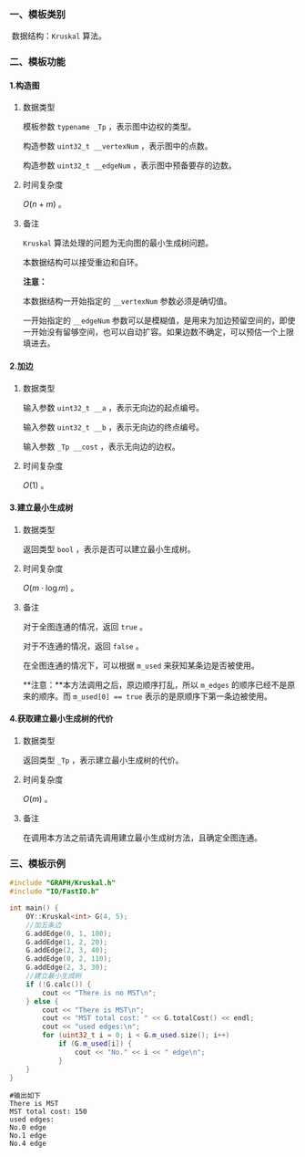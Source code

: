 ### 一、模板类别

​	数据结构：`Kruskal` 算法。

### 二、模板功能

#### 1.构造图

1. 数据类型

   模板参数 `typename _Tp` ，表示图中边权的类型。

   构造参数 `uint32_t __vertexNum`​ ，表示图中的点数。

   构造参数 `uint32_t __edgeNum` ，表示图中预备要存的边数。

2. 时间复杂度

   $O(n+m)$ 。

3. 备注

   `Kruskal` 算法处理的问题为无向图的最小生成树问题。

   本数据结构可以接受重边和自环。
   
   **注意：**

   本数据结构一开始指定的 `__vertexNum` 参数必须是确切值。
   
   一开始指定的 `__edgeNum` 参数可以是模糊值，是用来为加边预留空间的，即使一开始没有留够空间，也可以自动扩容。如果边数不确定，可以预估一个上限填进去。

#### 2.加边

1. 数据类型

   输入参数 `uint32_t __a`​ ，表示无向边的起点编号。

   输入参数 `uint32_t __b` ，表示无向边的终点编号。

   输入参数 `_Tp __cost` ，表示无向边的边权。

2. 时间复杂度

   $O(1)$ 。


#### 3.建立最小生成树

1. 数据类型

   返回类型 `bool` ，表示是否可以建立最小生成树。

2. 时间复杂度

   $O(m\cdot \log m)$ 。

3. 备注

   对于全图连通的情况，返回 `true` 。

   对于不连通的情况，返回 `false` 。

   在全图连通的情况下，可以根据 `m_used` 来获知某条边是否被使用。
   
   **注意：**本方法调用之后，原边顺序打乱，所以 `m_edges` 的顺序已经不是原来的顺序。而 `m_used[0] == true`  表示的是原顺序下第一条边被使用。

#### 4.获取建立最小生成树的代价

1. 数据类型

   返回类型 `_Tp` ，表示建立最小生成树的代价。

2. 时间复杂度

   $O(m)$ 。

3. 备注

   在调用本方法之前请先调用建立最小生成树方法，且确定全图连通。
   

### 三、模板示例

```c++
#include "GRAPH/Kruskal.h"
#include "IO/FastIO.h"

int main() {
    OY::Kruskal<int> G(4, 5);
    //加五条边
    G.addEdge(0, 1, 100);
    G.addEdge(1, 2, 20);
    G.addEdge(2, 3, 40);
    G.addEdge(0, 2, 110);
    G.addEdge(2, 3, 30);
    //建立最小生成树
    if (!G.calc()) {
        cout << "There is no MST\n";
    } else {
        cout << "There is MST\n";
        cout << "MST total cost: " << G.totalCost() << endl;
        cout << "used edges:\n";
        for (uint32_t i = 0; i < G.m_used.size(); i++)
            if (G.m_used[i]) {
                cout << "No." << i << " edge\n";
            }
    }
}
```

```
#输出如下
There is MST
MST total cost: 150
used edges:
No.0 edge
No.1 edge
No.4 edge

```

